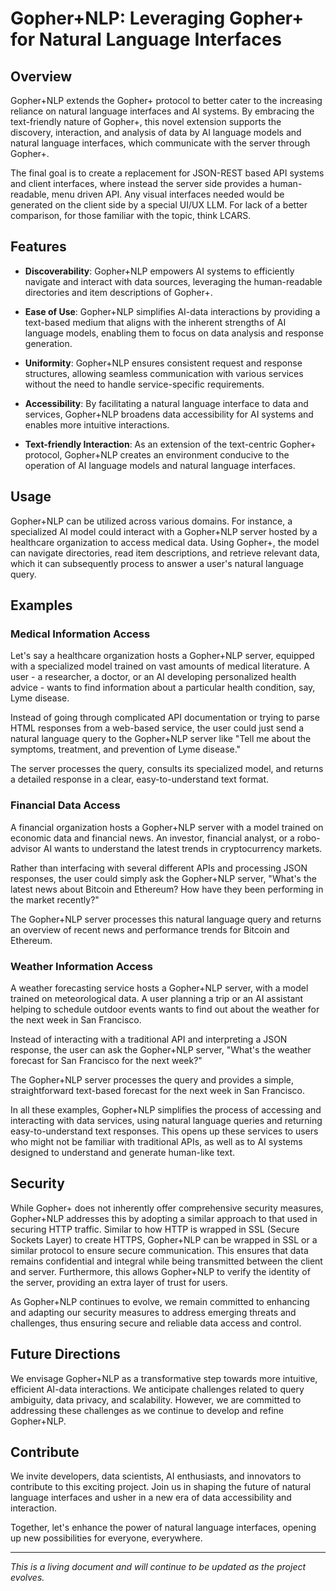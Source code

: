 # Gopher+NLP: Leveraging Gopher+ for Natural Language Interfaces

## Overview

Gopher+NLP extends the Gopher+ protocol to better cater to the increasing reliance on natural language interfaces and AI systems. By embracing the text-friendly nature of Gopher+, this novel extension supports the discovery, interaction, and analysis of data by AI language models and natural language interfaces, which communicate with the server through Gopher+.

The final goal is to create a replacement for JSON-REST based API systems and client interfaces, where instead the server side provides a human-readable, menu driven API. Any visual interfaces needed would be generated on the client side by a special UI/UX LLM. For lack of a better comparison, for those familiar with the topic, think LCARS. 

## Features

- **Discoverability**: Gopher+NLP empowers AI systems to efficiently navigate and interact with data sources, leveraging the human-readable directories and item descriptions of Gopher+.

- **Ease of Use**: Gopher+NLP simplifies AI-data interactions by providing a text-based medium that aligns with the inherent strengths of AI language models, enabling them to focus on data analysis and response generation.

- **Uniformity**: Gopher+NLP ensures consistent request and response structures, allowing seamless communication with various services without the need to handle service-specific requirements.

- **Accessibility**: By facilitating a natural language interface to data and services, Gopher+NLP broadens data accessibility for AI systems and enables more intuitive interactions.

- **Text-friendly Interaction**: As an extension of the text-centric Gopher+ protocol, Gopher+NLP creates an environment conducive to the operation of AI language models and natural language interfaces.


## Usage

Gopher+NLP can be utilized across various domains. For instance, a specialized AI model could interact with a Gopher+NLP server hosted by a healthcare organization to access medical data. Using Gopher+, the model can navigate directories, read item descriptions, and retrieve relevant data, which it can subsequently process to answer a user's natural language query.

## Examples

### Medical Information Access

Let's say a healthcare organization hosts a Gopher+NLP server, equipped with a specialized model trained on vast amounts of medical literature. A user - a researcher, a doctor, or an AI developing personalized health advice - wants to find information about a particular health condition, say, Lyme disease.

Instead of going through complicated API documentation or trying to parse HTML responses from a web-based service, the user could just send a natural language query to the Gopher+NLP server like "Tell me about the symptoms, treatment, and prevention of Lyme disease."

The server processes the query, consults its specialized model, and returns a detailed response in a clear, easy-to-understand text format.

### Financial Data Access

A financial organization hosts a Gopher+NLP server with a model trained on economic data and financial news. An investor, financial analyst, or a robo-advisor AI wants to understand the latest trends in cryptocurrency markets.

Rather than interfacing with several different APIs and processing JSON responses, the user could simply ask the Gopher+NLP server, "What's the latest news about Bitcoin and Ethereum? How have they been performing in the market recently?"

The Gopher+NLP server processes this natural language query and returns an overview of recent news and performance trends for Bitcoin and Ethereum.

### Weather Information Access

A weather forecasting service hosts a Gopher+NLP server, with a model trained on meteorological data. A user planning a trip or an AI assistant helping to schedule outdoor events wants to find out about the weather for the next week in San Francisco.

Instead of interacting with a traditional API and interpreting a JSON response, the user can ask the Gopher+NLP server, "What's the weather forecast for San Francisco for the next week?"

The Gopher+NLP server processes the query and provides a simple, straightforward text-based forecast for the next week in San Francisco.

In all these examples, Gopher+NLP simplifies the process of accessing and interacting with data services, using natural language queries and returning easy-to-understand text responses. This opens up these services to users who might not be familiar with traditional APIs, as well as to AI systems designed to understand and generate human-like text.

## Security

While Gopher+ does not inherently offer comprehensive security measures, Gopher+NLP addresses this by adopting a similar approach to that used in securing HTTP traffic. Similar to how HTTP is wrapped in SSL (Secure Sockets Layer) to create HTTPS, Gopher+NLP can be wrapped in SSL or a similar protocol to ensure secure communication. This ensures that data remains confidential and integral while being transmitted between the client and server. Furthermore, this allows Gopher+NLP to verify the identity of the server, providing an extra layer of trust for users.

As Gopher+NLP continues to evolve, we remain committed to enhancing and adapting our security measures to address emerging threats and challenges, thus ensuring secure and reliable data access and control.

## Future Directions

We envisage Gopher+NLP as a transformative step towards more intuitive, efficient AI-data interactions. We anticipate challenges related to query ambiguity, data privacy, and scalability. However, we are committed to addressing these challenges as we continue to develop and refine Gopher+NLP.

## Contribute

We invite developers, data scientists, AI enthusiasts, and innovators to contribute to this exciting project. Join us in shaping the future of natural language interfaces and usher in a new era of data accessibility and interaction.

Together, let's enhance the power of natural language interfaces, opening up new possibilities for everyone, everywhere.

---

_This is a living document and will continue to be updated as the project evolves._
